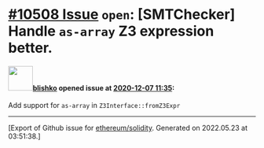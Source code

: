 # [\#10508 Issue](https://github.com/ethereum/solidity/issues/10508) `open`: [SMTChecker] Handle `as-array` Z3 expression better.

#### <img src="https://avatars.githubusercontent.com/u/16404346?v=4" width="50">[blishko](https://github.com/blishko) opened issue at [2020-12-07 11:35](https://github.com/ethereum/solidity/issues/10508):

Add support for `as-array` in `Z3Interface::fromZ3Expr`




-------------------------------------------------------------------------------



[Export of Github issue for [ethereum/solidity](https://github.com/ethereum/solidity). Generated on 2022.05.23 at 03:51:38.]
